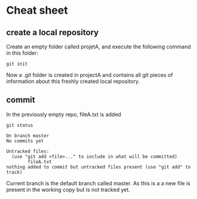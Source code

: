 # Cheat sheet

## create a local repository
Create an empty folder called projetA, and execute the following command in this folder:
```
git init
```
Now a .git folder is created in projectA and contains all git pieces of information about this freshly created local repository.

## commit
In the previously empty repo, fileA.txt is added
```
git status

On branch master
No commits yet

Untracked files:
  (use "git add <file>..." to include in what will be committed)
        fileA.txt
nothing added to commit but untracked files present (use "git add" to track)
```
Current branch is the default branch called master.
As this is a 
a new file is present in the working copy but is not tracked yet.
<!--stackedit_data:
eyJoaXN0b3J5IjpbLTEyMjM5MDY4NDQsLTE3NTQ0NjgwOTVdfQ
==
-->